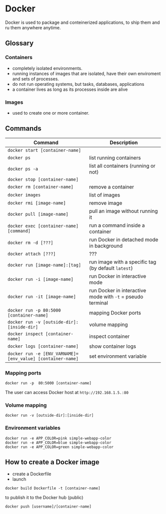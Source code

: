 # Docker

Docker is used to package and conteinerized applications, to ship them and ru them anywhere anytime.

## Glossary

### Containers

- completely isolated environments.
- running instances of images that are isolated, have their own enviroment and sets of processes.
- do not run operating systems, but tasks, databases, applications
- a container lives as long as its processes inside are alive

### Images

- used to create one or more container.

## Commands

| Command                                                    | Description                                                |
| ---------------------------------------------------------- | ---------------------------------------------------------- |
| `docker start [container-name]`                            |                                                            |
| `docker ps`                                                | list running containers                                    |
| `docker ps -a`                                             | list all containers (running or not)                       |
| `docker stop [container-name]`                             |                                                            |
| `docker rm [container-name]`                               | remove a container                                         |
| `docker images`                                            | list of images                                             |
| `docker rmi [image-name]`                                  | remove image                                               |
| `docker pull [image-name]`                                 | pull an image without running it                           |
| `docker exec [container-name] [command]`                   | run a command inside a container                           |
| `docker rm -d [???]`                                       | run Docker in detached mode in background                  |
| `docker attach [???]`                                      | ???                                                        |
| `docker run [image-name]:[tag]`                            | run image with a specific tag (by default `latest`)        |
| `docker run -i [image-name]`                               | run Docker in interactive mode                             |
| `docker run -it [image-name]`                              | run Docker in interactive mode with `-t` = pseudo terminal |
| `docker run -p 80:5000 [container-name]`                   | mapping Docker ports                                       |
| `docker run -v [outside-dir]:[inside-dir]`                 | volume mapping                                             |
| `docker inspect [container-name]`                          | inspect container                                          |
| `docker logs [container-name]`                             | show container logs                                        |
| `docker run -e [ENV_VARNAME]=[env_value] [container-name]` | set environment variable                                   |

### Mapping ports

```shell
docker run -p  80:5000 [container-name]
```

The user can access Docker host at `http://192.168.1.5.:80`

### Volume mapping

```shell
docker run -v [outside-dir]:[inside-dir]
```

### Environment variables

```shell
docker run -e APP_COLOR=pink simple-webapp-color
docker run -e APP_COLOR=blue simple-webapp-color
docker run -e APP_COLOR=green simple-webapp-color
```

## How to create a Docker image

- create a Dockerfile
- launch

```shell
docker build Dockerfile -t [container-name]
```

to publish it to the Docker hub (public)

```shell
docker push [username]/[container-name]
```
